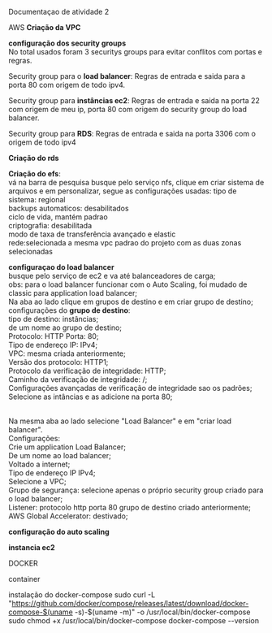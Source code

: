 Documentaçao de atividade 2

AWS
**Criação da VPC**<br>

**configuração dos security groups**<br>
No total usados foram 3 securitys groups para evitar conflitos com portas e regras.<br>

Security group para o **load balancer**: Regras de entrada e saida para a porta 80 com origem de todo ipv4.<br>
  
Security group para **instâncias ec2**: Regras de entrada e saida na porta 22 com origem de meu ip, porta 80 com origem do security group do load balancer.<br>
    
Security group para **RDS**: Regras de entrada e saida na porta 3306 com o origem de todo ipv4<br>

**Criação do rds**<br>

**Criação do efs**:<br>
vá na barra de pesquisa busque pelo serviço nfs, clique em criar sistema de arquivos e em personalizar, segue as configurações usadas:
tipo de sistema: regional<br>
backups automaticos: desabilitados<br>
ciclo de vida, mantém padrao<br>
criptografia: desabilitada<br>
modo de taxa de transferência avançado e elastic<br>
rede:selecionada a mesma vpc padrao do projeto com as duas zonas selecionadas<br>

**configuraçao do load balancer**<br>
busque pelo serviço de ec2 e va até balanceadores de carga;<br>
obs: para o load balancer funcionar com o Auto Scaling, foi mudado de classic para application load balancer;<br>
Na aba ao lado clique em grupos de destino e em criar grupo de destino; <br>
configurações do **grupo de destino**:<br>
tipo de destino: instâncias;<br>
de um nome ao grupo de destino;<br>
Protocolo: HTTP Porta: 80;<br>
Tipo de endereço IP: IPv4;<br>
VPC: mesma criada anteriormente;<br>
Versão dos protocolo: HTTP1;<br>
Protocolo da verificação de integridade: HTTP;<br>
Caminho da verificação de integridade: /;<br>
Configurações avançadas de verificação de integridade sao os padrões;<br>
Selecione as intâncias e as adicione na porta 80;<br>

<br>Na mesma aba ao lado selecione "Load Balancer" e em "criar load balancer".<br>
Configurações: <br>
Crie um application Load Balancer;<br>
De um nome ao load balancer;<br>
Voltado a internet;<br>
Tipo de endereço IP IPv4;<br>
Selecione a VPC;<br>
Grupo de segurança: selecione apenas o próprio security group criado para o load balancer;<br>
Listener: protocolo http porta 80 grupo de destino criado anteriormente;<br>
AWS Global Accelerator: destivado;<br>

**configuração do auto scaling**<br>

**instancia ec2**<br>

DOCKER

container 


instalação do docker-compose
sudo curl -L "https://github.com/docker/compose/releases/latest/download/docker-compose-$(uname -s)-$(uname -m)" -o /usr/local/bin/docker-compose <br>
sudo chmod +x /usr/local/bin/docker-compose
docker-compose --version
